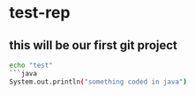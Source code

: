 # test-rep
## this will be our first git project
````bash
echo "test"
```java
System.out.println("something coded in java")
`````
